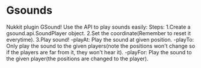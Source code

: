 # Gsounds
Nukkit plugin GSound!
Use the API to play sounds easily:
Steps:
1.Create a gsound.api.SoundPlayer object.
2.Set the coordinate(Remember to reset it everytime).
3.Play sound!
-playAt: Play the sound at given position.
-playTo: Only play the sound to the given players(note the positions won't change so if the players are far from it, they won't hear it).
-playFor: Play the sound to the given player(the positions are changed to the player).
